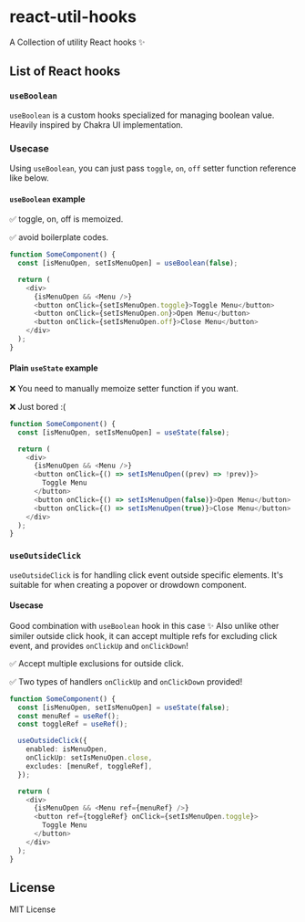 # react-util-hooks

A Collection of utility React hooks ✨

## List of React hooks

### `useBoolean`

`useBoolean` is a custom hooks specialized for managing boolean value.
Heavily inspired by Chakra UI implementation.

### Usecase

Using `useBoolean`, you can just pass `toggle`, `on`, `off` setter function reference like below.

#### `useBoolean` example

✅ toggle, on, off is memoized.

✅ avoid boilerplate codes.

```ts
function SomeComponent() {
  const [isMenuOpen, setIsMenuOpen] = useBoolean(false);

  return (
    <div>
      {isMenuOpen && <Menu />}
      <button onClick={setIsMenuOpen.toggle}>Toggle Menu</button>
      <button onClick={setIsMenuOpen.on}>Open Menu</button>
      <button onClick={setIsMenuOpen.off}>Close Menu</button>
    </div>
  );
}
```

#### Plain `useState` example

❌ You need to manually memoize setter function if you want.

❌ Just bored :(

```ts
function SomeComponent() {
  const [isMenuOpen, setIsMenuOpen] = useState(false);

  return (
    <div>
      {isMenuOpen && <Menu />}
      <button onClick={() => setIsMenuOpen((prev) => !prev)}>
        Toggle Menu
      </button>
      <button onClick={() => setIsMenuOpen(false)}>Open Menu</button>
      <button onClick={() => setIsMenuOpen(true)}>Close Menu</button>
    </div>
  );
}
```

### `useOutsideClick`

`useOutsideClick` is for handling click event outside specific elements.
It's suitable for when creating a popover or drowdown component.

#### Usecase

Good combination with `useBoolean` hook in this case ✨
Also unlike other similer outside click hook, it can accept multiple refs for excluding click event, and provides `onClickUp` and `onClickDown`!

✅ Accept multiple exclusions for outside click.

✅ Two types of handlers `onClickUp` and `onClickDown` provided!

```ts
function SomeComponent() {
  const [isMenuOpen, setIsMenuOpen] = useState(false);
  const menuRef = useRef();
  const toggleRef = useRef();

  useOutsideClick({
    enabled: isMenuOpen,
    onClickUp: setIsMenuOpen.close,
    excludes: [menuRef, toggleRef],
  });

  return (
    <div>
      {isMenuOpen && <Menu ref={menuRef} />}
      <button ref={toggleRef} onClick={setIsMenuOpen.toggle}>
        Toggle Menu
      </button>
    </div>
  );
}
```

## License
MIT License
